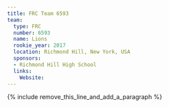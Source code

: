 ```yaml
---
title: FRC Team 6593
team:
  type: FRC
  number: 6593
  name: Lions
  rookie_year: 2017
  location: Richmond Hill, New York, USA
  sponsors:
  - Richmond Hill High School
  links:
    Website:
---
```


{% include remove_this_line_and_add_a_paragraph %}